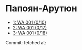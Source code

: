 # Папоян-Арутюн
- [1: WA 001 (0/10)](1.md)
- [2: WA 001 (0/17)](2.md)
- [3: WA 001 (0/18)](3.md)

Commit: 
 fetched at: 
